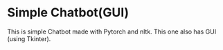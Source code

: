 # Simple Chatbot(GUI)

This is simple Chatbot made with Pytorch and nltk. This one also has GUI (using Tkinter).
